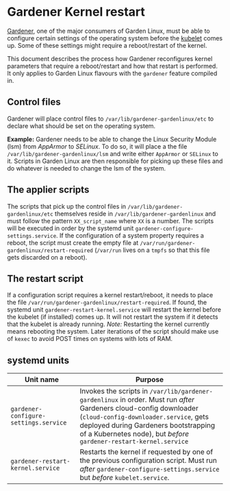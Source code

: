 # Gardener Kernel restart

[Gardener](https://gardener.cloud), one of the major consumers of Garden Linux, must be able to configure certain settings of the operating system before the [kubelet](https://kubernetes.io/docs/reference/command-line-tools-reference/kubelet/) comes up. Some of these settings might require a reboot/restart of the kernel.

This document describes the process how Gardener reconfigures kernel parameters that require a reboot/restart and how that restart is performed. It only applies to Garden Linux flavours with the `gardener` feature compiled in.

## Control files

Gardener will place control files to `/var/lib/gardener-gardenlinux/etc` to declare what should be set on the operating system.

**Example:** Gardener needs to be able to change the Linux Security Module (lsm) from _AppArmor_ to _SELinux_. To do so, it will place a the file `/var/lib/gardener-gardenlinux/lsm` and write either `AppArmor` or `SELinux` to it. Scripts in Garden Linux are then responsible for picking up these files and do whatever is needed to change the lsm of the system.

## The applier scripts

The scripts that pick up the control files in `/var/lib/gardener-gardenlinux/etc` themselves reside in `/var/lib/gardener-gardenlinux` and must follow the pattern `XX_script_name` where `XX` is a number. The scripts will be executed in order by the systemd unit `gardener-configure-settings.service`.
If the configuration of a system property requires a reboot, the script must create the empty file at `/var/run/gardener-gardenlinux/restart-required` (`/var/run` lives on a `tmpfs` so that this file gets discarded on a reboot).

## The restart script

If a configuration script requires a kernel restart/reboot, it needs to place the file `/var/run/gardener-gardenlinux/restart-required`. If found, the systemd unit `gardener-restart-kernel.service` will restart the kernel before the kubelet (if installed) comes up. It will not restart the system if it detects that the kubelet is already running.
_Note:_ Restarting the kernel currently means rebooting the system. Later iterations of the script should make use of `kexec` to avoid POST times on systems with lots of RAM.

## systemd units

| Unit name | Purpose |
|---|---|
| `gardener-configure-settings.service` | Invokes the scripts in `/var/lib/gardener-gardenlinux` in order. Must run _after_ Gardeners cloud-config downloader (`cloud-config-downloader.service`, gets deployed during Gardeners bootstrapping of a Kubernetes node), but _before_ `gardener-restart-kernel.service` |
| `gardener-restart-kernel.service` | Restarts the kernel if requested by one of the previous configuration script. Must run _after_ `gardener-configure-settings.service` but _before_ `kubelet.service`. |
